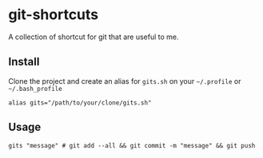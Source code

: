 # git-shortcuts
A collection of shortcut for git that are useful to me.

## Install

Clone the project and create an alias for `gits.sh` on your `~/.profile` or `~/.bash_profile`

```
alias gits="/path/to/your/clone/gits.sh"
```

## Usage

```
gits "message" # git add --all && git commit -m "message" && git push

```